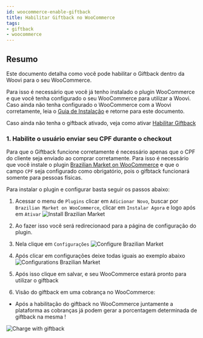 ```yaml
---
id: woocommerce-enable-giftback
title: Habilitar Giftback no WooCommerce
tags:
- giftback
- woocommerce
---
```


## Resumo

Este documento detalha como você pode habilitar o Giftback dentro da Woovi para o seu WooCommerce.

Para isso é necessário que você já tenho instalado o plugin WooCommerce e que você tenha configurado o seu WooCommerce para utilizar a Woovi.
Caso ainda não tenha configurado o WooCommerce com a Woovi corretamente, leia o [Guia de Instalação](../../ecommerce/woocommerce-plugin.md) e retorne para este documento.

Caso ainda não tenha o giftback ativado, veja como ativar [Habilitar Giftback](../giftback-enable)

### 1. Habilite o usuário enviar seu CPF durante o checkout

Para que o Giftback funcione corretamente é necessário apenas que o CPF do cliente seja enviado ao comprar corretamente. Para isso é necessário que você instale o plugin [Brazilian Market on WooCommerce](https://wordpress.org/plugins/woocommerce-extra-checkout-fields-for-brazil/) e que o campo `CPF` seja configurado como obrigatório, pois o gifbtack funcionará somente para pessoas físicas.

Para instalar o plugin e configurar basta seguir os passos abaixo:

1. Acessar o menu de `Plugins` clicar em `Adicionar Novo`, buscar por `Brazilian Market on WooCommerce`, clicar em `Instalar Agora` e logo após em `Ativar`
![Install Brazilian Market](/img/giftback/ecommerce/woocommerce/install-brazilian-cpf-plugin.png)

2. Ao fazer isso você será redirecionaod para a página de configuração do plugin.
3. Nela clique em `Configurações`
![Configure Brazilian Market](/img/giftback/ecommerce/woocommerce/configure-brazilian-cpf-plugin.png)
4. Após clicar em configurações deixe todas iguais ao exemplo abaixo
![Configurations Brazilian Market](/img/giftback/ecommerce/woocommerce/configurations-brazilian-cpf-plugin.png)
5. Após isso clique em salvar, e seu WooCommerce estará pronto para utilizar o giftback

6. Visão do giftback em uma cobrança no WooCommerce: 

- Após a habilitação do giftback no WooCommerce juntamente a plataforma as cobranças já podem gerar a porcentagem determinada de giftback na mesma !

![Charge with giftback](/img/giftback/ecommerce/woocommerce/charge-giftback.png)